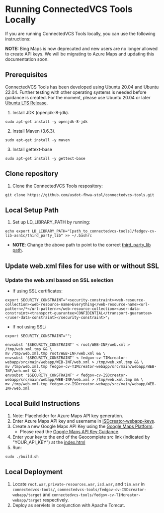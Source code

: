 # Running ConnectedVCS Tools Locally
If you are running ConnectedVCS Tools locally, you can use the following instructions:

**NOTE:** Bing Maps is now deprecated and new users are no longer allowed to create API keys. We will be migrating to Azure Maps and updating this documentation soon.

## Prerequisites
ConnectedVCS Tools has been developed using Ubuntu 20.04 and Ubuntu 22.04. Further testing with other operating systems is needed before guidance is created. For the moment, please use Ubuntu 20.04 or later [Ubuntu LTS Release](https://releases.ubuntu.com/).

1. Install JDK (openjdk-8-jdk).
```
sudo apt-get install -y openjdk-8-jdk
```
2. Install Maven (3.6.3).
```
sudo apt-get install -y maven
```
3. Install gettext-base
```
sudo apt-get install -y gettext-base
```

## Clone repository

1. Clone the ConnectedVCS Tools respository:
```
git clone https://github.com/usdot-fhwa-stol/connectedvcs-tools.git
```

## Local Setup Path

1. Set up LD_LIBRARY_PATH by running:
```
echo export LD_LIBRARY_PATH="[path_to_connectedvcs-tools]/fedgov-cv-lib-asn1c/third_party_lib" >> ~/.bashrc
```
   - **NOTE**: Change the above path to point to the correct [third_party_lib path](/fedgov-cv-lib-asn1c/third_party_lib).

## Update web.xml files for use with or without SSL

### Update the web.xml based on SSL selection
- If using SSL certificates: 
```
export SECURITY_CONSTRAINT="<security-constraint><web-resource-collection><web-resource-name>Everything</web-resource-name><url-pattern>/*</url-pattern></web-resource-collection><user-data-constraint><transport-guarantee>CONFIDENTIAL</transport-guarantee></user-data-constraint></security-constraint>";
```
- If not using SSL:
```
export SECURITY_CONSTRAINT="";
```

```
envsubst '$SECURITY_CONSTRAINT' < root/WEB-INF/web.xml > /tmp/web.xml.tmp && \
mv /tmp/web.xml.tmp root/WEB-INF/web.xml && \
envsubst '$SECURITY_CONSTRAINT' < fedgov-cv-TIMcreator-webapp/src/main/webapp/WEB-INF/web.xml > /tmp/web.xml.tmp && \
mv /tmp/web.xml.tmp fedgov-cv-TIMcreator-webapp/src/main/webapp/WEB-INF/web.xml && \
envsubst '$SECURITY_CONSTRAINT' < fedgov-cv-ISDcreator-webapp/src/main/webapp/WEB-INF/web.xml > /tmp/web.xml.tmp && \
mv /tmp/web.xml.tmp fedgov-cv-ISDcreator-webapp/src/main/webapp/WEB-INF/web.xml
```

## Local Build Instructions

1. Note: Placeholder for Azure Maps API key generation.
2. Enter Azure Maps API key and username in [ISDcreator-webapp-keys](/private-resources/js/ISDcreator-webapp-keys.js).
3. Create a new Google Maps API Key using the [Google Maps Platform](https://developers.google.com/maps/documentation/javascript/get-api-key#create-api-keys).
    - Please read the [Google Maps API Key Guidance](/docs/GoogleMaps_API_Key_Guidance.md).
4. Enter your key to the end of the Geocomplete src link (indicated by "YOUR_API_KEY") at the [index.html](/fedgov-cv-ISDcreator-webapp/src/main/webapp/index.html)
5. Run:
```
sudo ./build.sh
```

## Local Deployment

1. Locate `root.war`, `private-resources.war`, `isd.war`, and `tim.war` in `connectedvcs-tools/`, `connectedvcs-tools/fedgov-cv-ISDcreator-webapp/target` and `connectedvcs-tools/fedgov-cv-TIMcreator-webapp/target` respectively.
2. Deploy as servlets in conjunction with Apache Tomcat.
